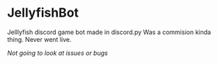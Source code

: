 # JellyfishBot
Jelllyfish discord game bot made in discord.py
Was a commision kinda thing. Never went live.

*Not going to look at issues or bugs*
